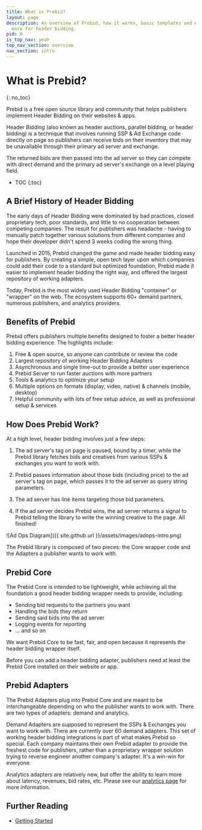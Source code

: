 ```yaml
---
title: What is Prebid?
layout: page
description: An overview of Prebid, how it works, basic templates and examples, and
  more for header bidding.
pid: 0
is_top_nav: yeah
top_nav_section: overview
nav_section: intro
---
```


<div class="bs-docs-section" markdown="1">

# What is Prebid?
{:.no_toc}

Prebid is a free open source library and community that helps publishers implement Header Bidding on their websites & apps.

Header Bidding (also known as header auctions, parallel bidding, or header bidding) is a technique that involves running SSP & Ad Exchange code directly on page so publishers can receive bids on their inventory that may be unavailable through their primary ad server and exchange.

The returned bids are then passed into the ad server so they can compete with direct demand and the primary ad server's exchange on a level playing field.

* TOC
{:toc}

## A Brief History of Header Bidding

The early days of Header Bidding were dominated by bad practices, closed proprietary tech, poor standards, and little to no cooperation between competing companies. The result for publishers was headache - having to manually patch together various solutions from different companies and hope their developer didn't spend 3 weeks coding the wrong thing.

Launched in 2015, Prebid changed the game and made header bidding easy for publishers. By creating a simple, open tech layer upon which companies could add their code to a standard but optimized foundation, Prebid made it easier to implement header bidding the right way, and offered the largest repository of working adapters.

Today, Prebid is the most widely used Header Bidding "container" or "wrapper" on the web. The ecosystem supports 60+ demand partners, numerous publishers, and analytics providers. 

## Benefits of Prebid

Prebid offers publishers multiple benefits designed to foster a better header bidding experience. The highlights include:

1. Free & open source, so anyone can contribute or review the code
2. Largest repository of working Header Bidding Adapters
3. Asynchronous and single time-out to provide a better user experience
4. Prebid Server to run faster auctions with more partners
5. Tools & analytics to optimize your setup
6. Multiple options on formats (display, video, native) & channels (mobile, desktop)
7. Helpful community with lots of free setup advice, as well as professional setup & services

## How Does Prebid Work?

At a high level, header bidding involves just a few steps:

1. The ad server's tag on page is paused, bound by a timer, while the Prebid library fetches bids and creatives from various SSPs & exchanges you want to work with.

2. Prebid passes information about those bids (including price) to the ad server's tag on page, which passes it to the ad server as query string parameters.

3. The ad server has line items targeting those bid parameters.

4. If the ad server decides Prebid wins, the ad server returns a signal to Prebid telling the library to write the winning creative to the page. All finished!

![Ad Ops Diagram]({{ site.github.url }}/assets/images/adops-intro.png)

The Prebid library is composed of two pieces: the Core wrapper code and the Adapters a publisher wants to work with.

## Prebid Core

The Prebid Core is intended to be lightweight, while achieving all the foundation a good header bidding wrapper needs to provide, including:

+ Sending bid requests to the partners you want
+ Handling the bids they return
+ Sending said bids into the ad server
+ Logging events for reporting
+ ... and so on

We want Prebid Core to be fast, fair, and open because it represents the header bidding wrapper itself.

Before you can add a header bidding adapter, publishers need at least the Prebid Core installed on their website or app.

## Prebid Adapters

The Prebid Adapters plug into Prebid Core and are meant to be interchangeable depending on who the publisher wants to work with. There are two types of adapters: demand and analytics.

Demand Adapters are supposed to represent the SSPs & Exchanges you want to work with. There are currently over 60 demand adapters. This set of working header bidding integrations is part of what makes Prebid so special. Each company maintains their own Prebid adapter to provide the freshest code for publishers, rather than a proprietary wrapper solution trying to reverse engineer another company's adapter. It's a win-win for everyone.

Analytics adapters are relatively new, but offer the ability to learn more about latency, revenues, bid rates, etc. Please see our [analytics page]({{site.github.url}}/dev-docs/integrate-with-the-prebid-analytics-api.html) for more information.

## Further Reading

+ [Getting Started]({{site.github.url}}/overview/getting-started.html)

</div>
